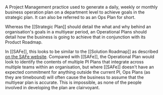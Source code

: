 A Project Management practice used to generate a daily, weekly or monthly business operation plan on a department level to achieve goals in the strategic plan. It can also be referred to as an Ops Plan for short.

Whereas the [[Strategic Plan]] should detail the what and why behind an organisation's goals in a multiyear period, an Operational Plans should detail how the business is going to achieve that in conjunction with its Product Roadmap.

In [[SAFe]], this looks to be similar to the [[Solution Roadmap]] as described [on the SAFe website](https://scaledagileframework.com/roadmap/). Compared with [[SAFe]], the Operational Plan would look to identify the contents of multiple PI Plans that integrate across multiple teams within an organisation, but where [[SAFe]] doesn't have an expected commitment for anything outside the current PI, Ops Plans (as they are timebound) will often cause the business to assume that the multiyear plan is accurate. This is impossible, as none of the people involved in developing the plan are clairvoyant.
